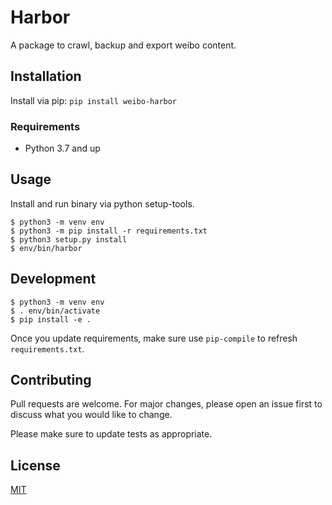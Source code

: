 # Harbor

A package to crawl, backup and export weibo content.

## Installation

Install via pip: `pip install weibo-harbor`

### Requirements

- Python 3.7 and up

## Usage

Install and run binary via python setup-tools.

```
$ python3 -m venv env
$ python3 -m pip install -r requirements.txt
$ python3 setup.py install
$ env/bin/harbor
```

## Development

```
$ python3 -m venv env
$ . env/bin/activate
$ pip install -e .
```

Once you update requirements, make sure use `pip-compile` to refresh `requirements.txt`.

## Contributing

Pull requests are welcome. For major changes, please open an issue first to discuss what you would like to change.

Please make sure to update tests as appropriate.

## License

[MIT](https://choosealicense.com/licenses/mit/)
